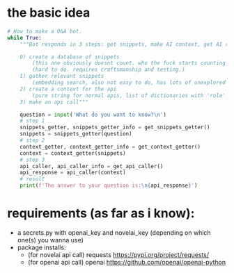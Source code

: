 # the basic idea
```python
# How to make a Q&A bot.
while True:
    """Bot responds in 3 steps: get snippets, make AI context, get AI response

    0) create a database of snippets
        (this one obviously doesnt count. who the fuck starts counting from 0 anyway)
        (hard to do. requires craftsmanship and testing.)
    1) gather relevant snippets
        (embedding search, also not easy to do, has lots of unexplored space)
    2) create a context for the api
        (pure string for normal apis, list of dictionaries with 'role' and 'content' keys for gpt turbo)
    3) make an api call"""

    question = input('What do you want to know?\n')
    # step 1
    snippets_getter, snippets_getter_info = get_snippets_getter()
    snippets = snippets_getter(question)
    # step 2
    context_getter, context_getter_info = get_context_getter()
    context = context_getter(snippets)
    # step 3
    api_caller, api_caller_info = get_api_caller()
    api_response = api_caller(context)
    # result
    print(f'The answer to your question is:\n{api_response}')
```

# requirements  (as far as i know):
- a secrets.py with openai_key and novelai_key (depending on which one(s) you wanna use)
- package installs:
    - (for novelai api call) requests https://pypi.org/project/requests/
    - (for openai api call) openai https://github.com/openai/openai-python
